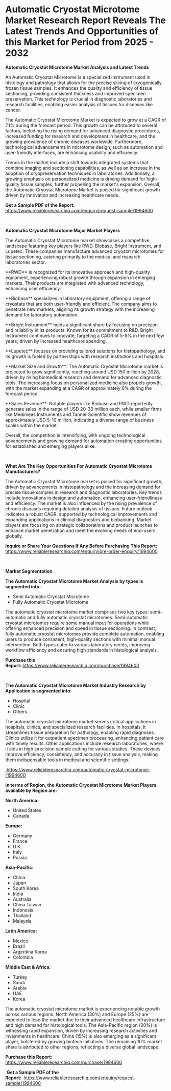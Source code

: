 <p><h1>Automatic Cryostat Microtome Market Research Report Reveals The Latest Trends And Opportunities of this Market for Period from 2025 - 2032</h1></p><p><strong>Automatic Cryostat Microtome Market Analysis and Latest Trends</strong></p>
<p><p>An Automatic Cryostat Microtome is a specialized instrument used in histology and pathology that allows for the precise slicing of cryogenically frozen tissue samples. It enhances the quality and efficiency of tissue sectioning, providing consistent thickness and improved specimen preservation. This technology is crucial in diagnostic laboratories and research facilities, enabling easier analysis of tissues for diseases like cancer.</p><p>The Automatic Cryostat Microtome Market is expected to grow at a CAGR of 7.1% during the forecast period. This growth can be attributed to several factors, including the rising demand for advanced diagnostic procedures, increased funding for research and development in healthcare, and the growing prevalence of chronic diseases worldwide. Furthermore, technological advancements in microtome design, such as automation and user-friendly interfaces, are enhancing usability and efficiency. </p><p>Trends in the market include a shift towards integrated systems that combine imaging and sectioning capabilities, as well as an increase in the adoption of cryopreservation techniques in laboratories. Additionally, a growing emphasis on personalized medicine is driving demand for high-quality tissue samples, further propelling the market's expansion. Overall, the Automatic Cryostat Microtome Market is poised for significant growth driven by innovation and increasing healthcare needs.</p></p>
<p><strong>Get a Sample PDF of the Report:&nbsp;</strong> <a href="https://www.reliableresearchiq.com/enquiry/request-sample/1994600?utm_campaign=2202&utm_medium=2&utm_source=Github&utm_content=ia&utm_term=12042025&utm_id=automatic-cryostat-microtome">https://www.reliableresearchiq.com/enquiry/request-sample/1994600</a></p>
<p>&nbsp;</p>
<p><strong>Automatic Cryostat Microtome Major Market Players</strong></p>
<p><p>The Automatic Cryostat Microtome market showcases a competitive landscape featuring key players like RWD, Biobase, Bright Instrument, and Lupetec. These companies manufacture advanced cryostat microtomes for tissue sectioning, catering primarily to the medical and research laboratories sector.</p><p>**RWD** is recognized for its innovative approach and high-quality equipment, experiencing robust growth through expansion in emerging markets. Their products are integrated with advanced technology, enhancing user efficiency. </p><p>**Biobase** specializes in laboratory equipment, offering a range of cryostats that are both user-friendly and efficient. The company aims to penetrate new markets, aligning its growth strategy with the increasing demand for laboratory automation.</p><p>**Bright Instrument** holds a significant share by focusing on precision and reliability in its products. Known for its commitment to R&D, Bright Instrument continues to innovate, targeting a CAGR of 5-8% in the next few years, driven by increased healthcare spending.</p><p>**Lupetec** focuses on providing tailored solutions for histopathology, and its growth is fueled by partnerships with research institutions and hospitals. </p><p>**Market Size and Growth**: The Automatic Cryostat Microtome market is projected to grow significantly, reaching around USD 150 million by 2028, driven by rising biomedical research and demand for advanced diagnostic tools. The increasing focus on personalized medicine also propels growth, with the market expanding at a CAGR of approximately 6% during the forecast period.</p><p>**Sales Revenue**: Notable players like Biobase and RWD reportedly generate sales in the range of USD 20-30 million each, while smaller firms like Medimeas Instruments and Tanner Scientific show revenues of approximately USD 5-10 million, indicating a diverse range of business scales within the market.</p><p>Overall, the competition is intensifying, with ongoing technological advancements and growing demand for automation creating opportunities for established and emerging players alike.</p></p>
<p>&nbsp;</p>
<p><strong>What Are The Key Opportunities For Automatic Cryostat Microtome Manufacturers?</strong></p>
<p><p>The Automatic Cryostat Microtome market is poised for significant growth, driven by advancements in histopathology and the increasing demand for precise tissue samples in research and diagnostic laboratories. Key trends include innovations in design and automation, enhancing user-friendliness and efficiency. The market is also influenced by the rising prevalence of chronic diseases requiring detailed analysis of tissues. Future outlook indicates a robust CAGR, supported by technological improvements and expanding applications in clinical diagnostics and biobanking. Market players are focusing on strategic collaborations and product launches to enhance market penetration and meet the evolving needs of end-users globally.</p></p>
<p><strong>Inquire or Share Your Questions If Any Before Purchasing This Report:</strong> <a href="https://www.reliableresearchiq.com/enquiry/pre-order-enquiry/1994600?utm_campaign=2202&utm_medium=2&utm_source=Github&utm_content=ia&utm_term=12042025&utm_id=automatic-cryostat-microtome">https://www.reliableresearchiq.com/enquiry/pre-order-enquiry/1994600</a></p>
<p>&nbsp;</p>
<p><strong>Market Segmentation</strong></p>
<p><strong>The Automatic Cryostat Microtome Market Analysis by types is segmented into:</strong></p>
<p><ul><li>Semi Automatic Cryostat Microtome</li><li>Fully Automatic Cryostat Microtome</li></ul></p>
<p><p>The automatic cryostat microtome market comprises two key types: semi-automatic and fully automatic cryostat microtomes. Semi-automatic cryostat microtomes require some manual input for operations while offering enhanced precision and speed in tissue sectioning. In contrast, fully automatic cryostat microtomes provide complete automation, enabling users to produce consistent, high-quality sections with minimal manual intervention. Both types cater to various laboratory needs, improving workflow efficiency and ensuring high standards in histological analysis. </p></p>
<p><strong>Purchase this Report:&nbsp;</strong><a href="https://www.reliableresearchiq.com/purchase/1994600?utm_campaign=2202&utm_medium=2&utm_source=Github&utm_content=ia&utm_term=12042025&utm_id=automatic-cryostat-microtome">https://www.reliableresearchiq.com/purchase/1994600</a></p>
<p>&nbsp;</p>
<p><strong>The Automatic Cryostat Microtome Market Industry Research by Application is segmented into:</strong></p>
<p><ul><li>Hospital</li><li>Clinic</li><li>Others</li></ul></p>
<p><p>The automatic cryostat microtome market serves critical applications in hospitals, clinics, and specialized research facilities. In hospitals, it streamlines tissue preparation for pathology, enabling rapid diagnoses. Clinics utilize it for outpatient specimen processing, enhancing patient care with timely results. Other applications include research laboratories, where it aids in high-precision sample cutting for various studies. These devices improve efficiency, consistency, and accuracy in tissue analysis, making them indispensable tools in medical and scientific settings.</p></p>
<p><a href="https://www.reliableresearchiq.com/automatic-cryostat-microtome-r1994600?utm_campaign=2202&utm_medium=2&utm_source=Github&utm_content=ia&utm_term=12042025&utm_id=automatic-cryostat-microtome">&nbsp;https://www.reliableresearchiq.com/automatic-cryostat-microtome-r1994600</a></p>
<p><strong>In terms of Region, the Automatic Cryostat Microtome Market Players available by Region are:</strong></p>
<p>
    <p> <strong> North America: </strong>
        <ul>
            <li>United States</li>
            <li>Canada</li>
        </ul>
        </p> 
    <p> <strong> Europe: </strong>
        <ul>
            <li>Germany</li>
            <li>France</li>
            <li>U.K.</li>
            <li>Italy</li>
            <li>Russia</li>
        </ul>
        </p> 
    <p> <strong> Asia-Pacific: </strong>
        <ul>
            <li>China</li>
            <li>Japan</li>
            <li>South Korea</li>
            <li>India</li>
            <li>Australia</li>
            <li>China Taiwan</li>
            <li>Indonesia</li>
            <li>Thailand</li>
            <li>Malaysia</li>
        </ul>
        </p> 
    <p> <strong> Latin America: </strong>
        <ul>
            <li>Mexico</li>
            <li>Brazil</li>
            <li>Argentina Korea</li>
            <li>Colombia</li>
        </ul>
        </p> 
    <p> <strong> Middle East & Africa: </strong>
        <ul>
            <li>Turkey</li>
            <li>Saudi</li>
            <li>Arabia</li>
            <li>UAE</li>
            <li>Korea</li>
        </ul>
    </p>
    </p>
<p><p>The automatic cryostat microtome market is experiencing notable growth across various regions. North America (30%) and Europe (25%) are expected to lead the market due to their advanced healthcare infrastructure and high demand for histological tools. The Asia-Pacific region (20%) is witnessing rapid expansion, driven by increasing research activities and investments in healthcare. China (15%) is also emerging as a significant player, bolstered by growing biotech initiatives. The remaining 10% market share is attributed to other regions, reflecting a diverse global landscape.</p></p>
<p><strong>Purchase this Report: </strong><a href="https://www.reliableresearchiq.com/purchase/1994600?utm_campaign=2202&utm_medium=2&utm_source=Github&utm_content=ia&utm_term=12042025&utm_id=automatic-cryostat-microtome">https://www.reliableresearchiq.com/purchase/1994600</a></p>
<p>&nbsp;<strong>Get a Sample PDF of the Report:&nbsp;&nbsp;</strong><a href="https://www.reliableresearchiq.com/enquiry/request-sample/1994600?utm_campaign=2202&utm_medium=2&utm_source=Github&utm_content=ia&utm_term=12042025&utm_id=automatic-cryostat-microtome">https://www.reliableresearchiq.com/enquiry/request-sample/1994600</a></p>
<p><strong></strong></p>
<p><p></p><p></p><p></p></p>